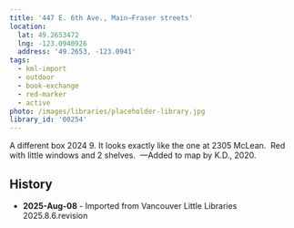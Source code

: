 ```yaml
---
title: '447 E. 6th Ave., Main—Fraser streets'
location:
  lat: 49.2653472
  lng: -123.0940926
  address: '49.2653, -123.0941'
tags:
  - kml-import
  - outdoor
  - book-exchange
  - red-marker
  - active
photo: /images/libraries/placeholder-library.jpg
library_id: '00254'
---
```

A different box 2024 9.
It looks exactly like the one at 2305 McLean. 
Red with little windows and 2 shelves. 
—Added to map by K.D., 2020.

## History
- **2025-Aug-08** - Imported from Vancouver Little Libraries 2025.8.6.revision
